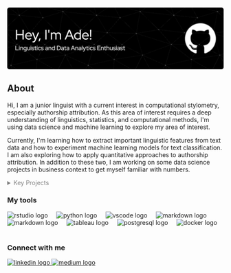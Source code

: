 ![Header](NewHeader.png)

## About
Hi, I am a junior linguist with a current interest in computational stylometry, especially authorship attribution. As this area of interest requires a deep understanding of linguistics, statistics, and computational methods, I'm using data science and machine learning to explore my area of interest. 

Currently, I'm learning how to extract important linguistic features from text data and how to experiment machine learning models for text classification. I am also exploring how to apply quantitative approaches to authorship attribution. In addition to these two, I am working on some data science projects in business context to get myself familiar with numbers.


<details>
<summary style='color:grey'>Key Projects</summary>

- **<u>PREDICTIVE MODELING</u>**
  - **Optimizing Ride Fares: A Dynamic Pricing Model for Ride-Sharing Services** (Regression)
    - Currently, ride-sharing prices are primarily set based on ride duration, overlooking fluctuating demand and supply. This project explores a dynamic pricing model powered by machine learning to enhance profitability while keeping prices appealing to customers. By experimenting with 12 machine learning (ML) algorithms and two feature engineering techniques, the project developed a model that, when tested with a simulation of 100 customers, showed that increasing the expected ride duration by 20% through a promotional campaign could generate a net profit of \$2,400. ([Read More](https://github.com/LingAdeu/dynamic-pricing-model.git))  
  - **Addressing Customer Churn in an E-Commerce Company** (Classification)
    - This project seeks to reduce an e-commerce company's customer churn rate from 16.8% to 10%. Using diagnostic analysis and a classification model, we focused on minimizing false negatives due to their higher financial impact. After testing various techniques and algorithms, we chose XGBoost and identified tenure and cashback amount as key factors for intervention. Simulations showed that with targeted strategies, achieving the 10% churn rate can be achieved. ([Read More](https://github.com/LingAdeu/customer-churn-prediction.git))
  - **1-Year Forecasting of Ozone Pollution in Jakarta** (Time Series)
    - Ground-level ozone ($O_3$) in Jakarta is a significant air pollutant, often exceeding safe levels and posing serious health risks like asthma and bronchitis, especially as it reaches 'critical status' nearly twice as often as other pollutants. This project aimed to build a time series model to forecast ozone levels for the next year, helping policymakers understand long-term trends and take timely action. I developed and compared four models, namely ARIMA, AutoARIMA, Prophet, and LSTM, using historical pollutant data from 2010 to 2022. The models were evaluated based on RMSE and their ability to capture long-term trends, with Prophet achieving the best accuracy (RMSE of 13.05 ppm), outperforming the more complex LSTM model. With better forecasts, the Environmental Management Agency can issue early warnings, implement traffic restrictions, and adjust emissions regulations to mitigate health risks. ([Read More](https://github.com/LingAdeu/forecasting-ozone-in-jakarta))
<br>

- **<u>DATA ANALYSIS</u>**
  - **Evaluating Marketing Campaign Effectiveness for New Menu Items: An A/B Testing Approach** 
    - This project assesses which promotional campaign best boosts sales for a fast-food company's new menu items. Statistical analysis, including the Kruskal-Wallis $H$ test and Dunn's post-hoc test, was used due to non-normal sales distributions and outliers. Results showed the first campaign achieved the highest median sales, but the practical difference ($\eta^2$) between campaigns were minor. It is recommended that the Marketing Manager re-evaluate marketing strategies and target customers to improve campaign impact. ([Read More](https://github.com/LingAdeu/ab-testing-campaign-effectiveness.git))
  - **Improving the Number of Review: Exploring Review Patterns in Bangkok's Airbnb Landscape** 
    - Despite an increase in reviews, about 36% (5.7 thousand) of Airbnb listings in Bangkok received none from 2012 to 2022. This project explores why some listings lack reviews and offers recommendations for Airbnb Thailand. It finds that unreviewed listings often have higher prices and longer minimum stays, which may deter bookings and reviews. In contrast, reviewed listings are typically entire homes or apartments, more centrally located, and closer to popular areas. Recommendations include adjusting prices and minimum stays for unreviewed listings, running promotions to boost reviews, and improving marketing to highlight unique features and attractions. ([Read More](https://github.com/LingAdeu/bangkok-airbnb-review-exploration.git))
<br>

- **<u>NATURAL LANGUAGE PROCESSING</u>**
  - **Using Personal Names to Predict Gender: A 3-Character N-Gram Approach**
    - This project investigated whether conventional machine learning algorithms with character n-grams could outperform Long Short-Term Memory (LSTM) models, which achieved an F1 score of 0.93 ([Septiandri, 2017](https://doi.org/10.48550/arXiv.1707.07129)). Using 3-character n-grams focusing on word boundaries to capture spacing between name parts, the Support Vector Machine with a linear kernel performed best, achieving an F1 score of 0.94. The results suggest that conventional models can match or exceed LSTM performance when using word-boundary 3-character n-grams. ([Read More](https://github.com/LingAdeu/predicting-gender-based-on-name))
  - **Understanding User Perceptions about Products on Tokopedia**
    -  Multiple ML experiments are carried out to perform automatic sentiment extractions about customer reviews on Tokopedia (still on progress). The experiments so far have involved conventional ML models, Recurrent Neural Network models, and large language models (LLM). Prior to performing the traditional ML experiment, an exploratory data analysis was done to understand the feature engineering techniques. In short, the first experiment with Support Vector Machine model performed well, surpassing Long Short-Term Memory (LSTM) models, in terms of F1 scores (0.95 vs 0.75). The more recent experiment, implementing base IndoBERT model (uncased) with 110M parameters achieved an outstanding F1 score of 0.98, indicating excellent performance. Judging from these tentative experiment outputs, fine-tuned IndoBERT model is the most promising candidate model in production for the project goal. Not only does IndoBERT have outstanding performance on test set, the LLM predictions can also be explained with various explainable AI techniques, contributing to both good performance and transparency of predictions. ([Read More](https://github.com/LingAdeu/sentiment-model-experiment))
</details>

<div align="left">
  <h3 align="left">My tools</h3>
  <img src="https://cdn.jsdelivr.net/gh/devicons/devicon/icons/rstudio/rstudio-original.svg" height="40" alt="rstudio logo"  />
  <img width="12" />
  <img src="https://cdn.jsdelivr.net/gh/devicons/devicon/icons/python/python-original.svg" height="40" alt="python logo"  />
  <img width="12" />
  <img src="https://cdn.jsdelivr.net/gh/devicons/devicon/icons/vscode/vscode-original.svg" height="40" alt="vscode logo"  />
  <img width="12" />
  <!---
  <img src="https://icon.icepanel.io/Technology/png-shadow-512/Jupyter.png" height="40" alt="jupyter logo"  />
  <img width="12" />
  --->
  <img src="https://git-scm.com/images/logos/downloads/Git-Icon-1788C.svg" height="40" alt="markdown logo"/>
  <img width="12" /> 
<!---
  <img src="https://cdn.jsdelivr.net/gh/devicons/devicon@latest/icons/mysql/mysql-original.svg" height="40" alt="msql logo"/>
  <img width="12" /> 
  --->
  <img src="https://upload.wikimedia.org/wikipedia/commons/1/10/2023_Obsidian_logo.svg" height="40" alt="markdown logo"/>
  <img width="12" /> 
  <img src="https://img.icons8.com/color/48/tableau-software.png" height="40" alt="tableau logo"/>
  <img width="12" /> 
  <img src="https://upload.wikimedia.org/wikipedia/commons/2/29/Postgresql_elephant.svg" height="40" alt="postgresql logo"/>
  <img width="12" /> 
  <img src="https://cdn.worldvectorlogo.com/logos/docker.svg" height="40" alt="docker logo" />
  <img width="12" />
</div>

<!--
<details>
<summary style='color:grey'>Libraries</summary>
<br>
  <img src="https://icon.icepanel.io/Technology/png-shadow-512/Pandas.png" height="40" alt="pandas logo" />
  <img width="12" />
  <img src="https://upload.wikimedia.org/wikipedia/commons/6/67/Numpy-svgrepo-com.svg" height="40" alt="numpy logo"  />
  <img width="12" />
  <img src="https://icon.icepanel.io/Technology/svg/Matplotlib.svg" height="40" alt="matplotlib logo" />
  <img width="12" />
  <img src="https://seaborn.pydata.org/_images/logo-mark-lightbg.svg" height="40" alt="seaborn logo" />
  <img width="12" />
  <img src="https://icon.icepanel.io/Technology/svg/scikit-learn.svg" height="40" alt="scikit-learn logo"  />
  <img width="12" />
  <img src="https://raw.githubusercontent.com/rstudio/hex-stickers/2b7523c5f8198c98c270c2a7489cbcf67d190cea/SVG/tidyverse.svg" height="40" alt="tidyverse logo" />
  <img width="12" />
  <img src="https://raw.githubusercontent.com/rstudio/hex-stickers/2b7523c5f8198c98c270c2a7489cbcf67d190cea/SVG/quarto.svg" height="40" alt="quarto logo" />
  <img width="12" />
</details>
-->

<div align="left">
<h3 align="left">Connect with me</h3>
  <a href="https://www.linkedin.com/in/adelia-januarto/" target="_blank">
    <img src="https://raw.githubusercontent.com/maurodesouza/profile-readme-generator/master/src/assets/icons/social/linkedin/default.svg" width="52" height="40" alt="linkedin logo"  />
  </a>
  <a href="https://medium.com/@lingostat" target="_blank">
    <img src="https://raw.githubusercontent.com/maurodesouza/profile-readme-generator/master/src/assets/icons/social/medium/default.svg" width="52" height="40" alt="medium logo"  />
  </a>
</div>
